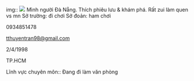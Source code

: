 img:: ![](https://padlet-uploads.storage.googleapis.com/1876234394/39f0ebd7c6926f7ee05fed3da3fa5989/7CB47B72_65DD_4BCF_BE96_D2915995C291.jpeg)
Mình người Đà Nẵng. Thích phiêu lưu & khám phá. Rất zui làm quen vs mn
Sở trường: đi chơi
Sở đoản: ham chơi

0934851478

tthuyentran98@gmail.com


2/4/1998

TP.HCM

Lĩnh vực chuyên môn:: Đang đi làm văn phòng